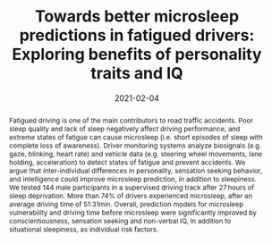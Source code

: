 ---
title: "Towards better microsleep predictions in fatigued drivers: Exploring benefits of personality traits and IQ"

# Authors
# If you created a profile for a user (e.g. the default `admin` user), write the username (folder name) here 
# and it will be replaced with their full name and linked to their profile.
authors:
- admin
- Annika Kreuder
- Jarek Krajewski
- Christian Vorstius

# Author notes (optional)
#author_notes:
#- "Equal contribution"
#- "Equal contribution"

date: "2021-02-04"
doi: #"10.1007/978-3-319-91211-0_33"

# Schedule page publish date (NOT publication's date).
publishDate: ""

# Publication type.
# Legend: 0 = Uncategorized; 1 = Conference paper; 2 = Journal article;
# 3 = Preprint / Working Paper; 4 = Report; 5 = Book; 6 = Book section;
# 7 = Thesis; 8 = Patent
publication_types: ["2"]

# Publication name and optional abbreviated publication name.
publication: Ergonomics
publication_short: 

abstract: Fatigued driving is one of the main contributors to road traffic accidents. Poor sleep quality and lack of sleep negatively affect driving performance, and extreme states of fatigue can cause microsleep (i.e. short episodes of sleep with complete loss of awareness). Driver monitoring systems analyze biosignals (e.g. gaze, blinking, heart rate) and vehicle data (e.g. steering wheel movements, lane holding, acceleration) to detect states of fatigue and prevent accidents. We argue that inter-individual differences in personality, sensation seeking behavior, and intelligence could improve microsleep prediction, in addition to sleepiness. We tested 144 male participants in a supervised driving track after 27 hours of sleep deprivation. More than 74% of drivers experienced microsleep, after an average driving time of 51:31min. Overall, prediction models for microsleep vulnerability and driving time before microsleep were significantly improved by conscientiousness, sensation seeking and non-verbal IQ, in addition to situational sleepiness, as individual risk factors.


tags: []

# Display this page in the Featured widget?
featured: true

# Custom links (uncomment lines below)
# links:
# - name: Custom Link
#   url: http://example.org

url_pdf: 'https://www.tandfonline.com/eprint/MIDBNSUQQCGQWV5BUBJI/full?target=10.1080/00140139.2021.1882707'
url_code: 'https://doi.org/10.5281/zenodo.4473260'
url_dataset: ''
url_poster: ''
url_project: ''
url_slides: ''
url_source: ''
url_video: ''

# Featured image
# To use, add an image named `featured.jpg/png` to your page's folder. 
image:
  caption: 
  focal_point: ""
  preview_only: false

# Associated Projects (optional).
#   Associate this publication with one or more of your projects.
#   Simply enter your project's folder or file name without extension.
#   E.g. `internal-project` references `content/project/internal-project/index.md`.
#   Otherwise, set `projects: []`.
#projects:

# Slides (optional).
#   Associate this publication with Markdown slides.
#   Simply enter your slide deck's filename without extension.
#   E.g. `slides: "example"` references `content/slides/example/index.md`.
#   Otherwise, set `slides: ""`.
#slides: 
---